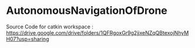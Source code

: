 # AutonomousNavigationOfDrone
Source Code for catkin workspace : https://drive.google.com/drive/folders/1QFRgoxGr9g2jjxeNZqQBtexojNhyMH07?usp=sharing
